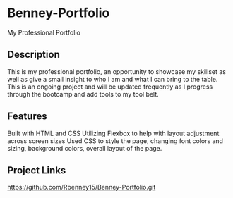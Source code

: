 # Benney-Portfolio
My Professional Portfolio

## Description
This is my professional portfolio, an opportunity to showcase my skillset as well as give a small insight to who I am and what I can bring to the table. This is
an ongoing project and will be updated frequently as I progress through the bootcamp and add tools to my tool belt.

## Features
Built with HTML and CSS
Utilizing Flexbox to help with layout adjustment across screen sizes
Used CSS to style the page, changing font colors and sizing, background colors, overall layout of the page.

## Project Links
https://github.com/Rbenney15/Benney-Portfolio.git


